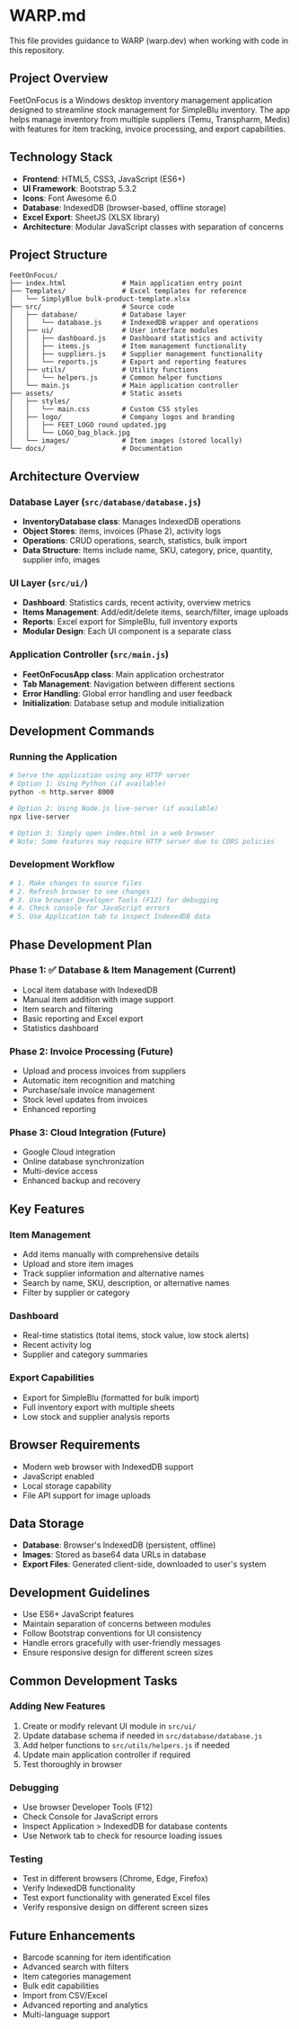 # WARP.md

This file provides guidance to WARP (warp.dev) when working with code in this repository.

## Project Overview

FeetOnFocus is a Windows desktop inventory management application designed to streamline stock management for SimpleBlu inventory. The app helps manage inventory from multiple suppliers (Temu, Transpharm, Medis) with features for item tracking, invoice processing, and export capabilities.

## Technology Stack

- **Frontend**: HTML5, CSS3, JavaScript (ES6+)
- **UI Framework**: Bootstrap 5.3.2
- **Icons**: Font Awesome 6.0
- **Database**: IndexedDB (browser-based, offline storage)
- **Excel Export**: SheetJS (XLSX library)
- **Architecture**: Modular JavaScript classes with separation of concerns

## Project Structure

```
FeetOnFocus/
├── index.html              # Main application entry point
├── Templates/              # Excel templates for reference
│   └── SimplyBlue bulk-product-template.xlsx
├── src/                    # Source code
│   ├── database/           # Database layer
│   │   └── database.js     # IndexedDB wrapper and operations
│   ├── ui/                 # User interface modules
│   │   ├── dashboard.js    # Dashboard statistics and activity
│   │   ├── items.js        # Item management functionality
│   │   ├── suppliers.js    # Supplier management functionality
│   │   └── reports.js      # Export and reporting features
│   ├── utils/              # Utility functions
│   │   └── helpers.js      # Common helper functions
│   └── main.js             # Main application controller
├── assets/                 # Static assets
│   ├── styles/
│   │   └── main.css        # Custom CSS styles
│   ├── logo/               # Company logos and branding
│   │   ├── FEET_LOGO round updated.jpg
│   │   └── LOGO_bag_black.jpg
│   └── images/             # Item images (stored locally)
└── docs/                   # Documentation
```

## Architecture Overview

### Database Layer (`src/database/database.js`)
- **InventoryDatabase class**: Manages IndexedDB operations
- **Object Stores**: items, invoices (Phase 2), activity logs
- **Operations**: CRUD operations, search, statistics, bulk import
- **Data Structure**: Items include name, SKU, category, price, quantity, supplier info, images

### UI Layer (`src/ui/`)
- **Dashboard**: Statistics cards, recent activity, overview metrics
- **Items Management**: Add/edit/delete items, search/filter, image uploads
- **Reports**: Excel export for SimpleBlu, full inventory exports
- **Modular Design**: Each UI component is a separate class

### Application Controller (`src/main.js`)
- **FeetOnFocusApp class**: Main application orchestrator
- **Tab Management**: Navigation between different sections
- **Error Handling**: Global error handling and user feedback
- **Initialization**: Database setup and module initialization

## Development Commands

### Running the Application
```bash
# Serve the application using any HTTP server
# Option 1: Using Python (if available)
python -m http.server 8000

# Option 2: Using Node.js live-server (if available)
npx live-server

# Option 3: Simply open index.html in a web browser
# Note: Some features may require HTTP server due to CORS policies
```

### Development Workflow
```bash
# 1. Make changes to source files
# 2. Refresh browser to see changes
# 3. Use browser Developer Tools (F12) for debugging
# 4. Check console for JavaScript errors
# 5. Use Application tab to inspect IndexedDB data
```

## Phase Development Plan

### Phase 1: ✅ Database & Item Management (Current)
- Local item database with IndexedDB
- Manual item addition with image support
- Item search and filtering
- Basic reporting and Excel export
- Statistics dashboard

### Phase 2: Invoice Processing (Future)
- Upload and process invoices from suppliers
- Automatic item recognition and matching
- Purchase/sale invoice management
- Stock level updates from invoices
- Enhanced reporting

### Phase 3: Cloud Integration (Future)
- Google Cloud integration
- Online database synchronization
- Multi-device access
- Enhanced backup and recovery

## Key Features

### Item Management
- Add items manually with comprehensive details
- Upload and store item images
- Track supplier information and alternative names
- Search by name, SKU, description, or alternative names
- Filter by supplier or category

### Dashboard
- Real-time statistics (total items, stock value, low stock alerts)
- Recent activity log
- Supplier and category summaries

### Export Capabilities
- Export for SimpleBlu (formatted for bulk import)
- Full inventory export with multiple sheets
- Low stock and supplier analysis reports

## Browser Requirements
- Modern web browser with IndexedDB support
- JavaScript enabled
- Local storage capability
- File API support for image uploads

## Data Storage
- **Database**: Browser's IndexedDB (persistent, offline)
- **Images**: Stored as base64 data URLs in database
- **Export Files**: Generated client-side, downloaded to user's system

## Development Guidelines
- Use ES6+ JavaScript features
- Maintain separation of concerns between modules
- Follow Bootstrap conventions for UI consistency
- Handle errors gracefully with user-friendly messages
- Ensure responsive design for different screen sizes

## Common Development Tasks

### Adding New Features
1. Create or modify relevant UI module in `src/ui/`
2. Update database schema if needed in `src/database/database.js`
3. Add helper functions to `src/utils/helpers.js` if needed
4. Update main application controller if required
5. Test thoroughly in browser

### Debugging
- Use browser Developer Tools (F12)
- Check Console for JavaScript errors
- Inspect Application > IndexedDB for database contents
- Use Network tab to check for resource loading issues

### Testing
- Test in different browsers (Chrome, Edge, Firefox)
- Verify IndexedDB functionality
- Test export functionality with generated Excel files
- Verify responsive design on different screen sizes

## Future Enhancements
- Barcode scanning for item identification
- Advanced search with filters
- Item categories management
- Bulk edit capabilities
- Import from CSV/Excel
- Advanced reporting and analytics
- Multi-language support
